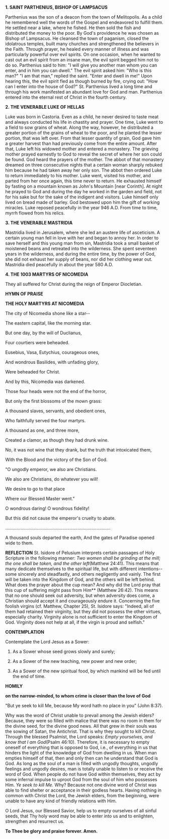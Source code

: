 
**1. SAINT PARTHENIUS, BISHOP OF LAMPSACUS**

Parthenius was the son of a deacon from the town of Melitopolis. As a child he remembered well the words of the Gospel and endeavored to fulfill them. He settled near a lake, where he fished. He then sold the fish and distributed the money to the poor. By God's providence he was chosen as Bishop of Lampsacus. He cleansed the town of paganism, closed the idolatrous temples, built many churches and strengthened the believers in the Faith. Through prayer, he healed every manner of illness and was particularly powerful over evil spirits. On one occasion, when he wanted to cast out an evil spirit from an insane man, the evil spirit begged him not to do so. Parthenius said to him: "I will give you another man whom you can enter, and in him you can dwell." The evil spirit asked him: "Who is this man?" "I am that man," replied the saint. "Enter and dwell in me!" Upon hearing this, the evil spirit fled as though burned by fire, crying out: "How can I enter into the house of God?" St. Parthenius lived a long time and through his work manifested an abundant love for God and man. Parthenius entered into the eternal rest of Christ in the fourth century.

**2. THE VENERABLE LUKE OF HELLAS**

Luke was born in Castoria. Even as a child, he never desired to taste meat and always conducted his life in chastity and prayer. One time, Luke went to a field to sow grains of wheat. Along the way, however, he distributed a greater portion of the grains of wheat to the poor, and he planted the lesser portion, that was left over. From that lesser quantity of grain, God gave him a greater harvest than had previously come from the entire amount. After that, Luke left his widowed mother and entered a monastery. The grieving mother prayed earnestly to God to reveal the secret of where her son could be found. God heard the prayers of the mother. The abbot of that monastery dreamed on three consecutive nights that a certain woman sharply rebuked him because he had taken away her only son. The abbot then ordered Luke to return immediately to his mother. Luke went, visited his mother, and parted from her once again, this time never to return. He exhausted himself by fasting on a mountain known as John's Mountain [near Corinth]. At night he prayed to God and during the day he worked in the garden and field, not for his sake but for the sake of the indigent and visitors. Luke himself only lived on bread made of barley. God bestowed upon him the gift of working miracles. Luke reposed peacefully in the year 946 A.D. From time to time, myrrh flowed from his relics.

**3. THE VENERABLE MASTRIDIA**

Mastridia lived in Jerusalem, where she led an austere life of asceticism. A certain young man fell in love with her and began to annoy her. In order to save herself and this young man from sin, Mastridia took a small basket of moistened beans and retreated into the wilderness. She spent seventeen years in the wilderness, and during the entire time, by the power of God, she did not exhaust her supply of beans, nor did her clothing wear out. Mastridia died peacefully in about the year 580 A.D.

**4. THE 1003 MARTYRS OF NICOMEDIA**

They all suffered for Christ during the reign of Emperor Diocletian.



**HYMN OF PRAISE**

**THE HOLY MARTYRS AT NICOMEDIA**

The city of Nicomedia shone like a star--

The eastern capital, like the morning star.

But one day, by the will of Duclianus,

Four courtiers were beheaded.

Eusebius, Vasa, Eutychius, courageous ones,

And wondrous Basilides, with unfading glory,

Were beheaded for Christ.

And by this, Nicomedia was darkened.

Those four heads were not the end of the horror,

But only the first blossoms of the mown grass:

A thousand slaves, servants, and obedient ones,

Who faithfully served the four martyrs.

A thousand as one, and three more,

Created a clamor, as though they had drunk wine.

No, it was not wine that they drank, but the truth that intoxicated them,

With the Blood and the victory of the Son of God.

"O ungodly emperor, we also are Christians.

We also are Christians, do whatever you will!

We desire to go to that place

Where our Blessed Master went."

O wondrous daring! O wondrous fidelity!

But this did not cause the emperor's cruelty to abate.

...................................................................................

A thousand souls departed the earth,
And the gates of Paradise opened wide to them.

**REFLECTION**
St. Isidore of Pelusium interprets certain passages of Holy Scripture in the following manner: *Two women shall be grinding at the mill; the one shall be taken, and the other left*(Matthew 24:41). This means that many dedicate themselves to the spiritual life, but with different intentions--some sincerely and steadfastly, and others negligently and vainly. The first will be taken into the Kingdom of God, and the others will be left behind. What does the prayer about the cup mean? And why did the Lord pray that this cup of suffering might pass from Him** (Matthew 26:42). This means that no one should seek out adversity, but when adversity does come, a Christian should accept it and courageously endure it. Concerning the five foolish virgins (cf. Matthew, Chapter 25), St. Isidore says: "Indeed, all of them had retained their virginity, but they did not possess the other virtues, especially charity. Virginity alone is not sufficient to enter the Kingdom of God. Virginity does not help at all, if the virgin is proud and selfish."

**CONTEMPLATION**

Contemplate the Lord Jesus as a Sower:

1.  As a Sower whose seed grows slowly and surely;

1.  As a Sower of the new teaching, new power and new order;

1.  As a Sower of the new spiritual food, by which mankind will be fed until the end of time.



**HOMILY**

**on the narrow-minded, to whom crime is closer than the love of God**

"But ye seek to kill Me, because My word hath no place in you" (John 8:37).

Why was the word of Christ unable to prevail among the Jewish elders? Because, they were so filled with malice that there was no room in them for the divine seed, for the divine good news. All that grew in their souls was the sowing of Satan, the Antichrist. That is why they sought to kill Christ. Through the blessed Psalmist, the Lord speaks: *Empty yourselves, and know that I am God*(Psalm 46:10). Therefore, it is necessary to empty oneself of everything that is opposed to God, i.e., of everything in us that hinders the light of the knowledge of God from dwelling in us. When man empties himself of that, then and only then can he understand that God is God. As long as the soul of a man is filled with ungodly thoughts, ungodly feelings and ungodly desires, man is totally unable to listen to or receive the word of God. When people do not have God within themselves, they act by some infernal impulse to uproot God from the soul of him who possesses Him. *Ye seek to kill Me.* Why? Because not one divine word of Christ was able to find shelter or acceptance in their godless hearts. Having nothing in common with Christ the Lord, the Jewish elders, from the beginning, were unable to have any kind of friendly relations with Him.

O Lord Jesus, our Blessed Savior, help us to empty ourselves of all sinful seeds, that Thy holy word may be able to enter into us and to enlighten, strengthen and resurrect us.

**To Thee be glory and praise forever. Amen.**

  
